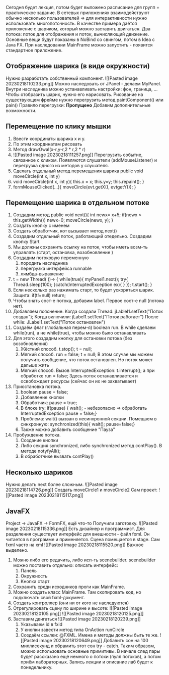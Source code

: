 Сегодня будет лекция, потом будет выложено расписание для групп + практическое задание.
В сетевых приложениях взаимодействуют обычно несколько пользователей => для интерактивности нужно использовать многопоточность.
В качестве примера даётся приложение с шариком, который можно заставить двигаться. Два потока: поток для отображения  и поток, вычисляющий движение. Основные вещи будут показаны в NoBind со свингом, потом в Idea с Java FX.
При наследовании MainFrame можно запустить - появится стандартное приложение.
## Отображение шарика (в виде окружности)
Нужно разработать собственный компонент. 
![[Pasted image 20230218110233.png]]
Можно наследовать от JPanel - делаем MyPanel. Внутри наследника можно устанавливать настройки: фон, граница, ...
Чтобы отобразить шарик, нужно его нарисовать. Рисование на существующем фрейме нужно перегрузить метод paintComponent() или pain()
Правило перегрузки:
**Пропущено**
Добавим дополнительные возможности.
## Перемещение по клику мышки
1. Ввести координаты шарика x и y.
2. По этим координатам рисовать
3. Метод drawOwal(x-r,y-r,2 \* r,2 \* r)
4. ![[Pasted image 20230218111257.png]] Перегрузить событие, связанное с кликом. Появляются слушатели (addMouseListener) и перегрузка одного из методов у слушателя.
5. Сделать отдельный метод перемещения шарика public void moveCircle(int x, int y)
6. void moveCircle(int x, int y){
	this.x = x;
	this.y=y;
	this.repaint();
	}
7. formMouseClicked(...){
	moveCircle(evt.getX(), evtgetY());
	}
## Перемещение шарика в отдельном потоке
1. Создадим метод public void next(){
		int newx= x+5;
		if(newx > this.getWidth())
			newx=0;
		moveCircle(newx, y);
		}
2. Создать кнопку с именем
3. Создать обработчик, кот вызывает метод next()
4. Создадим отдельный поток, работающий отедельно. Создадим кнопку Start
5. Мы должны сохранить ссылку на поток, чтобы иметь возм-ть управлять (старт, остановка, возобновление )
6. Создадим потоковую переменную
	1. породить наследника
	2. перегрузка интерфейса runnable
	3. лямбда-выражение
7. t = new Thread( ()->
	{ while(true){
		myPanel1.next();
		try{
		Thread.sleep(100);
		}catch(InterruptedException ex){
		}
		});
		t.start();
	}
8. Если несколько раз нажимать старт, то будет ускоряться шарик. Защита: 
	if(t!=null) return;
9. Чтобы знать сост-е потока, добавим label. Первое сост-е null (потока нет). 
10. Добавляем пояснение. Когда создали Thread:
	jLablel1.setText("Поток создан");
	Когда включили: 
	jLabel1.setText("Поток работает")
	После while: 
	JLabel1.setText("Поток остановлен")
11. Создаём флаг (глобальная перем-я) boolean run. В while сделаем while(run), а не while(true), чтобы можно было останавливать
12. Для этого создадим кнопку для остановки потока (без возобновления)
	1. Жёсткий способ. t.stop(); t = null; 
	2. Мягкий способ. run = false; t = null; В этом случае мы можем получить сообщение, что поток остановлен. Но поток может дальше жить
	3. Мягкий способ. Вызов InterruptedException: t.interrupt(); а при обработке run = false; Здесь поток останавливается и освобождает ресурсы (сейчас он их не захватывает)
13. Приостановка потока.
	1. boolean pause = false;
	2. Добавление кнопки
	3. Обработчик: pause = true;
	4. В блоке try: if(pause)
			{
			wait(); - небезопасно => обработать InterruptedException
			pause = false;}
	5. Проблема: wait() вызван в несинхронной секции. Помещаем в синхронную:
			synchronized(this){
			wait();
			pause=false;}
	6. Также можно добавить сообщение "Пауза"
14. Пробуждение потока.
	1. Создание кнопки
	2. Либо секция synchronized, либо  synchronized метод contPlay(). В методе notyfyAll();
	3. В обработчике вызвать contPlay()
## Несколько шариков
Нужно делать next более сложным.
![[Pasted image 20230218114726.png]]
Создать moveCircle1 и moveCircle2
Сам проект:
![[Pasted image 20230218115117.png]]
## JavaFX
Project -> JavaFX -> FormFX, ещё что-то
Получили заготовку.
![[Pasted image 20230218115336.png]]
Есть дизайнер и программист. Для разделения существует интерфейс для внешности - файл fxml. Он читается в программе и применяется. Сцена помещается в stage.
Сам fxml часто на xml
![[Pasted image 20230218115520.png]]
Важное выделено.
1. Можно либо его редачить, либо исп-ть scenebuilder. scenebuilder можно поставить отдельно: описать интерфейс:
	1. Панель
	2. Окружность
	3. Кнопка старт
2. Сохранить среди исходников проги как MainFrame.
3. Можно создать класс MainFrame. Там скопировать код, но подключать свой fxml-документ.
4. Создать контроллер (они ни от кого не наследуются)
5. Отрегулировать сцену по ширине и высоте: ![[Pasted image 20230218120105.png]] ![[Pasted image 20230218120125.png]]
6. Заставим двигаться ![[Pasted image 20230218120239.png]]
	1. Указываем id в fxid
	2. У кнопки завести метод типа OnAction runCircle 
	3. Создаём ссылки: @FXML. Имена и методы должны быть те же.
	![[Pasted image 20230218120649.png]]
Добавить сон на 100 миллисекунд и обрамить этот сон try - catch. 
Таким образом, можно использовать основные примитивы.
В начале след пары будет рассказано ещё немного о потоки (пулл потоков), а потом приём лабораторных. Запись лекции и описание лаб будет к понедельнику.
